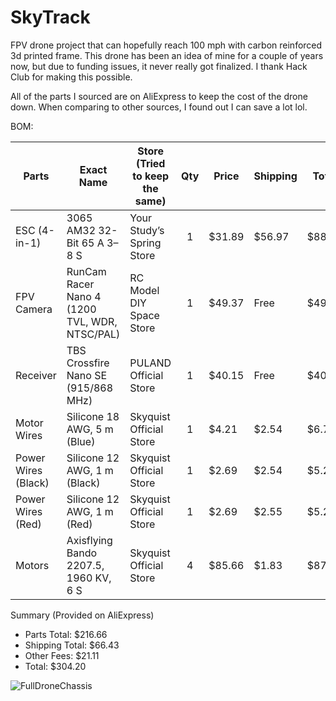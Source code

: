 # SkyTrack
FPV drone project that can hopefully reach 100 mph with carbon reinforced 3d printed frame. This drone has been an idea of mine for a couple of years now, but due to funding issues, it never really got finalized. I thank Hack Club for making this possible. 

All of the parts I sourced are on AliExpress to keep the cost of the drone down. When comparing to other sources, I found out I can save a lot lol. 

BOM:

| Parts                     | Exact Name                                   | Store (Tried to keep the same)| Qty |Price             | Shipping  | Total    |
|--------------------------|-----------------------------------------------|-------------------------------|:---:|-----------------|-----------|-----------|
| ESC (4-in-1)             | 3065 AM32 32-Bit 65 A 3–8 S                   | Your Study’s Spring Store     |  1  | $31.89          | $56.97    | $88.86    |
| FPV Camera               | RunCam Racer Nano 4 (1200 TVL, WDR, NTSC/PAL) | RC Model DIY Space Store      |  1  | $49.37          | Free      | $49.37    |
| Receiver                 | TBS Crossfire Nano SE (915/868 MHz)           | PULAND Official Store         |  1  | $40.15          | Free      | $40.15    |
| Motor Wires              | Silicone 18 AWG, 5 m (Blue)                   | Skyquist Official Store       |  1  | $4.21           | $2.54     | $6.75     |
| Power Wires (Black)      | Silicone 12 AWG, 1 m (Black)                  | Skyquist Official Store       |  1  | $2.69           | $2.54     | $5.23     |
| Power Wires (Red)        | Silicone 12 AWG, 1 m (Red)                    | Skyquist Official Store       |  1  | $2.69           | $2.55     | $5.24     |
| Motors                   | Axisflying Bando 2207.5, 1960 KV, 6 S         | Skyquist Official Store       |  4  | $85.66          | $1.83     | $87.49    |

Summary (Provided on AliExpress)
- Parts Total: $216.66  
- Shipping Total: $66.43  
- Other Fees: $21.11  
- Total: $304.20

![FullDroneChassis](https://github.com/user-attachments/assets/a5cf9442-6194-4b69-ab83-8ceac8dc300c)
